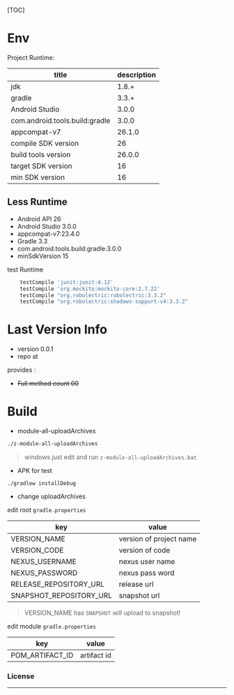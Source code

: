 [TOC]

# Env

Project Runtime:

|title|description|
|-----|-----------|
|jdk|1.8.+|
|gradle|3.3.+|
|Android Studio|3.0.0|
|com.android.tools.build:gradle|3.0.0|
|appcompat-v7|26.1.0|
|compile SDK version|26|
|build tools version|26.0.0|
|target SDK version|16|
|min SDK version|16|

## Less Runtime

- Android API 26
- Android Studio 3.0.0
- appcompat-v7:23.4.0
- Gradle 3.3
- com.android.tools.build:gradle:3.0.0
- minSdkVersion 15

test Runtime

```gradle
    testCompile 'junit:junit:4.12'
    testCompile 'org.mockito:mockito-core:2.7.22'
    testCompile "org.robolectric:robolectric:3.3.2"
    testCompile "org.robolectric:shadows-support-v4:3.3.2"
```


# Last Version Info

- version 0.0.1
- repo at

provides :
- ~~Full method count 00~~

# Build

- module-all-uploadArchives

```sh
./z-module-all-uploadArchives
```

> windows just edit and run `z-module-all-uploadArchives.bat`

- APK for test

```
./gradlew installDebug
```

- change uploadArchives

edit root `gradle.properties`

|key|value|
|-----|--------|
|VERSION_NAME|version of project name|
|VERSION_CODE|version of code|
|NEXUS_USERNAME|nexus user name|
|NEXUS_PASSWORD|nexus pass word|
|RELEASE_REPOSITORY_URL|release url|
|SNAPSHOT_REPOSITORY_URL|snapshot url|

> VERSION_NAME has `SNAPSHOT` will upload to snapshot!

edit module `gradle.properties`

|key|value|
|-----|--------|
|POM_ARTIFACT_ID|artifact id|


### License

---
